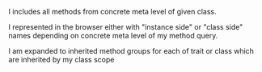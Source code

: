 I includes all methods from concrete meta level of given class.

I represented in the browser either with "instance side" or "class side" names depending on concrete meta level of my method query.

I am expanded to inherited method groups for each of trait or class which are inherited by my class scope